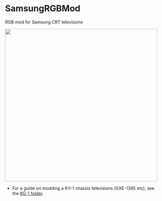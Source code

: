 # SamsungRGBMod
RGB mod for Samsung CRT televisions


<img src="https://user-images.githubusercontent.com/41927604/220743506-b7152c7e-c2c3-4ae7-84ff-f4fe36de7ed9.jpg" width=500 />

* For a guide on modding a KV-1 chassis televisions (GXE-1395 etc), see the [KG-1 folder](KG-1/README.md).
